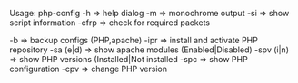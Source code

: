   Usage: php-config <options> 
  -h		=> help dialog 
  -m		=> monochrome output 
  -si		=> show script information 
  -cfrp		=> check for required packets 
 
  -b		=> backup configs (PHP,apache) 
  -ipr		=> install and activate PHP repository 
  -sa  (e|d)   	=> show apache modules (Enabled|Disabled) 
  -spv (i|n)   	=> show PHP versions (Installed|Not installed 
  -spc		=> show PHP configuration 
  -cpv		=> change PHP version 

